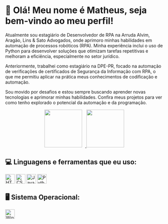 # 👋 Olá! Meu nome é Matheus, seja bem-vindo ao meu perfil!

Atualmente sou estagiário de Desenvolvedor de RPA na Arruda Alvim, Aragão, Lins & Sato Advogados, onde aprimoro minhas habilidades em automação de processos robóticos (RPA). Minha experiência inclui o uso de Python para desenvolver soluções que otimizam tarefas repetitivas e melhoram a eficiência, especialmente no setor jurídico.

Anteriormente, trabalhei como estagiário na DPE-PR, focado na automação de verificações de certificados de Segurança da Informação com RPA, o que me permitiu aplicar na prática meus conhecimentos de codificação e automação.

Sou movido por desafios e estou sempre buscando aprender novas tecnologias e aprimorar minhas habilidades. Confira meus projetos para ver como tenho explorado o potencial da automação e da programação.

<div align="center" style="display: flex; justify-content: center;">
  <a href="https://github.com/Matheyck">
    <img height="120em" src="https://github-readme-stats.vercel.app/api?username=Matheyck&show_icons=true&theme=blue-green&include_all_commits=true&count_private=true" style="margin-right: 10px;"/>
    <img height="120em" src="https://github-readme-stats.vercel.app/api/top-langs/?username=Matheyck&layout=compact&langs_count=7&theme=blue-green"/>
  </a>
</div>


## 💻 Linguagens e ferramentas que eu uso:
<div style="display: inline_block">
  <img align="center" alt="HTML5" height="30" src="https://img.shields.io/badge/HTML5-E34F26?style=for-the-badge&logo=html5&logoColor=white"/>
  <img align="center" alt="CSS3" height="30" src="https://img.shields.io/badge/CSS3-1572B6?style=for-the-badge&logo=css3&logoColor=white"/>
  <img align="center" alt="JavaScript" height="30" src="https://img.shields.io/badge/JavaScript-F7DF1E?style=for-the-badge&logo=javascript&logoColor=black"/>
  <img align="center" alt="Python" height="30" src="https://img.shields.io/badge/Python-3776AB?style=for-the-badge&logo=python&logoColor=white"/>
</div>


## 🖥️ Sistema Operacional:
<div>
  <img alt="Windows" height="30" src="https://img.shields.io/badge/Windows-0078D6?style=for-the-badge&logo=windows&logoColor=white"/>
</div>
